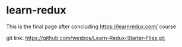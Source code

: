 # learn-redux

This is the final page after concluding https://learnredux.com/ course

git link: https://github.com/wesbos/Learn-Redux-Starter-Files.git



